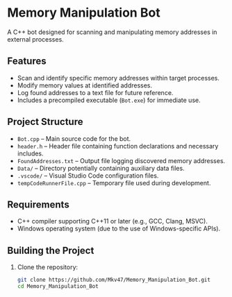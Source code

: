 # Memory Manipulation Bot

A C++ bot designed for scanning and manipulating memory addresses in external processes.

## Features

- Scan and identify specific memory addresses within target processes.
- Modify memory values at identified addresses.
- Log found addresses to a text file for future reference.
- Includes a precompiled executable (`Bot.exe`) for immediate use.

## Project Structure

- `Bot.cpp` – Main source code for the bot.
- `header.h` – Header file containing function declarations and necessary includes.
- `FoundAddresses.txt` – Output file logging discovered memory addresses.
- `Data/` – Directory potentially containing auxiliary data files.
- `.vscode/` – Visual Studio Code configuration files.
- `tempCodeRunnerFile.cpp` – Temporary file used during development.

## Requirements

- C++ compiler supporting C++11 or later (e.g., GCC, Clang, MSVC).
- Windows operating system (due to the use of Windows-specific APIs).

## Building the Project

1. Clone the repository:
   ```bash
   git clone https://github.com/Mkv47/Memory_Manipulation_Bot.git
   cd Memory_Manipulation_Bot
